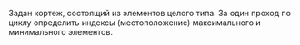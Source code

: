 Задан кортеж, состоящий из элементов целого типа. 
За один проход по циклу определить индексы (местоположение) максимального и минимального элементов.
